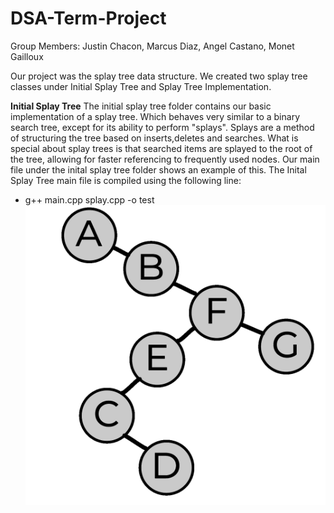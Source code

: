 # DSA-Term-Project
Group Members: Justin Chacon, Marcus Diaz, Angel Castano, Monet Gailloux

Our project was the splay tree data structure. We created two splay tree classes under Initial Splay Tree and Splay Tree Implementation.

**Initial Splay Tree**
  The initial splay tree folder contains our basic implementation of a splay tree. Which behaves very similar to a binary search tree, except for its ability to perform "splays". Splays are a method of structuring the tree based on inserts,deletes and searches. What is special about splay trees is that searched items are splayed to the root of the tree, allowing for faster referencing to frequently used nodes. Our main file under the inital splay tree folder shows an example of this.
The Inital Splay Tree main file is compiled using the following line:
- g++ main.cpp splay.cpp -o test
![Alt text](https://github.com/Jusconn/DSA-Term-Project/blob/main/imgs/Splay_Tree_Search_Animation.gif?raw=true)


